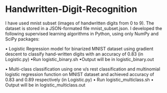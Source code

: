 # Handwritten-Digit-Recognition

I have used mnist subset (images of handwritten digits from 0 to 9). The dataset is stored in a JSON-formated file mnist_subset.json. I developed the following supervised learning algorithms in Python, using only NumPy and SciPy packages:

• Logistic Regression model for binarized MNIST dataset using gradient descent to classify hand-written digits with an accuracy of 0.83 (in Logistic.py)
	•Run logistic_binary.sh
	•Output will be in logistic_binary.out

• Multi-class classification using one v/s rest classification and multinomial logistic regression function on MNIST dataset and achieved accuracy of 0.83 and 0.89 respectively (in Logistic.py)
	• Run logistic_multiclass.sh
	• Output will be in logistic_multiclass.out
